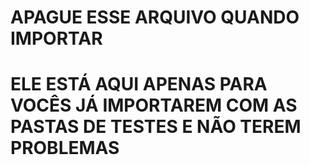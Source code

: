 # APAGUE ESSE ARQUIVO QUANDO IMPORTAR
# ELE ESTÁ AQUI APENAS PARA VOCÊS JÁ IMPORTAREM COM AS PASTAS DE TESTES E NÃO TEREM PROBLEMAS